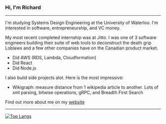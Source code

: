 ### Hi, I'm Richard
***
I'm studying Systems Design Engineering at the University of Waterloo. I'm interested in software, entrepreneurship, and VC money.

My most recent completed internship was at Jitto. I was one of 3 software engineers building their suite of web tools to deconstruct the death grip Loblaws and a few other companies have on the Canadian product market. 
- Did AWS (RDS, Lambda, Cloudformation)
- Did React
- Did Node.js

I also build side projects alot. Here is the most impressive:
- Wikigraph: measure distance from 1 wikipedia article to another. Lots of xml parsing, bitwise operations, gRPC, and Breadth First Search
  










Find out more about me on my [website](https://www.richard-zhang.ca)

***
[![Top Langs](https://github-readme-stats-git-masterrstaa-rickstaa.vercel.app/api/top-langs/?username=notzree&theme=dracula)](https://github.com/anuraghazra/github-readme-stats)


<!--
**notzree/notzree** is a ✨ _special_ ✨ repository because its `README.md` (this file) appears on your GitHub profile.

Here are some ideas to get you started:

- 🔭 I’m currently working on ...
- 🌱 I’m currently learning ...
- 👯 I’m looking to collaborate on ...
- 🤔 I’m looking for help with ...
- 💬 Ask me about ...
- 📫 How to reach me: ...
- 😄 Pronouns: ...
- ⚡ Fun fact: ...
-->


